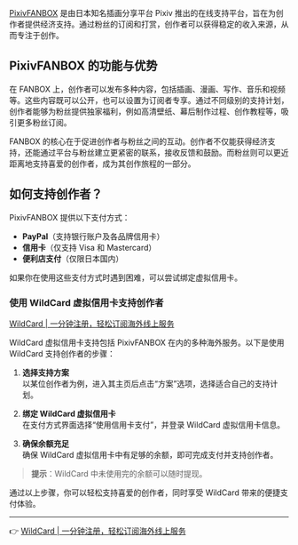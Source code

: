 [PixivFANBOX](https://www.fanbox.cc/) 是由日本知名插画分享平台 Pixiv 推出的在线支持平台，旨在为创作者提供经济支持。通过粉丝的订阅和打赏，创作者可以获得稳定的收入来源，从而专注于创作。

## PixivFANBOX 的功能与优势

在 FANBOX 上，创作者可以发布多种内容，包括插画、漫画、写作、音乐和视频等。这些内容既可以公开，也可以设置为订阅者专享。通过不同级别的支持计划，创作者能够为粉丝提供独家福利，例如高清壁纸、幕后制作过程、创作教程等，吸引更多粉丝订阅。

FANBOX 的核心在于促进创作者与粉丝之间的互动。创作者不仅能获得经济支持，还能通过平台与粉丝建立更紧密的联系，接收反馈和鼓励。而粉丝则可以更近距离地支持喜爱的创作者，成为其创作旅程的一部分。

## 如何支持创作者？

PixivFANBOX 提供以下支付方式：

- **PayPal**（支持银行账户及各品牌信用卡）
- **信用卡**（仅支持 Visa 和 Mastercard）
- **便利店支付**（仅限日本国内）

如果你在使用这些支付方式时遇到困难，可以尝试绑定虚拟信用卡。

### 使用 WildCard 虚拟信用卡支持创作者

[WildCard | 一分钟注册，轻松订阅海外线上服务](https://bit.ly/bewildcard)

WildCard 虚拟信用卡支持包括 PixivFANBOX 在内的多种海外服务。以下是使用 WildCard 支持创作者的步骤：

1. **选择支持方案**  
   以某位创作者为例，进入其主页后点击“方案”选项，选择适合自己的支持计划。

2. **绑定 WildCard 虚拟信用卡**  
   在支付方式界面选择“使用信用卡支付”，并登录 WildCard 虚拟信用卡信息。

3. **确保余额充足**  
   确保 WildCard 虚拟信用卡中有足够的余额，即可完成支付并支持创作者。

> **提示**：WildCard 中未使用完的余额可以随时提现。

通过以上步骤，你可以轻松支持喜爱的创作者，同时享受 WildCard 带来的便捷支付体验。

---

👉 [WildCard | 一分钟注册，轻松订阅海外线上服务](https://bit.ly/bewildcard)